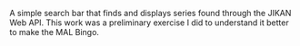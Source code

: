 A simple search bar that finds and displays series found through the JIKAN Web API.
This work was a preliminary exercise I did to understand it better to make the MAL Bingo.